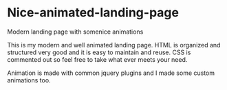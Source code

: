 # Nice-animated-landing-page
Modern landing page with somenice animations

This is my modern and well animated landing page. HTML is organized and structured very good and it is easy to maintain and reuse.
CSS is commented out so feel free to take what ever meets your need. 

Animation is made with common jquery plugins and I made some custom 
animations too.

